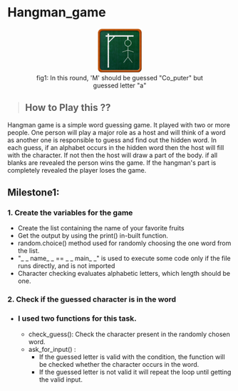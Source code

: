 # Hangman_game
<figure>
<div style="text-align:center"><img src="hangman.png" alt="Hangman" width="100" heiht="100">
<span><figcaption>fig1: In this round, 'M' should be guessed "Co_puter" but guessed letter "a" </figcaption><span>
</div>
</figure>

> ## How to Play this ??
Hangman game is a simple word guessing game. It played with two or more people. One person will play a major role as a host and will think of a word  as another one is responsible to guess and find out the hidden word. In each guess, if an alphabet occurs in the hidden word then the host will fill with the character. If not then the host will draw a part of the body.  if all blanks are revealed the person wins the game. If the hangman's part is completely revealed the player loses the game.  

 **Milestone1:** 
---

### 1. **Create the variables for the game**
- Create the list containing the name of your favorite fruits
- Get the output by using the print() in-built function.
- random.choice() method used for randomly choosing the one word from the list. 
- "_ _ name_ _ == _ _ main_ _" is used to execute some code only if the file runs directly, and is not imported
- Character checking evaluates alphabetic letters, which length should be one. 

### 2. **Check if the guessed character is in the word**
 -  ### I used two functions for this task.
    - check_guess(): Check the character present in the randomly chosen word.
    - ask_for_input() : 
        * If the guessed letter is valid with the condition, the function will be checked whether the character occurs in the word.
        * If the guessed letter is not valid it will repeat the loop until getting the valid input. 

